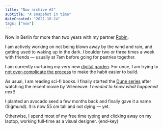 ```yaml
---
title: "Now archive #2"
subtitle: "A snapshot in time"
dateCreated: "2021-10-24"
tags: ["now"]
---
```


Now in Berlin for more than two years with my partner [Robin](https://robinmetral.com/).

I am actively working on not being blown away by the wind and rain, and getting used to waking up in the dark. I boulder two or three times a week with friends — usually at 7am before going for pastries together.

I am currently nurturing my very new [digital garden](https://garden.clarale.com/). For once, I am trying to [not over-complicate the process](/posts/gardening/) to make the habit easier to build.

As usual, I am reading sci-fi books. I finally started the [Dune series](https://openlibrary.org/works/OL893415W/Dune/) after watching the recent movie by Villeneuve. _I needed to know what happened next!_

I planted an avocado seed a few months back and finally gave it a name (Sigmund). It is now 55 cm tall and not dying — yet.

Otherwise, I spend most of my free time typing and clicking away on my laptop, working full-time as a visual designer. {end-key}
